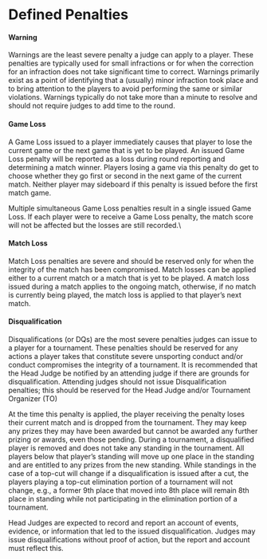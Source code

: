 # Defined Penalties

#### Warning

Warnings are the least severe penalty a judge can apply to a player. These penalties are typically used for small infractions or for when the correction for an infraction does not take significant time to correct. Warnings primarily exist as a point of identifying that a (usually) minor infraction took place and to bring attention to the players to avoid performing the same or similar violations. Warnings typically do not take more than a minute to resolve and should not require judges to add time to the round.



#### Game Loss

A Game Loss issued to a player immediately causes that player to lose the current game or the next game that is yet to be played. An issued Game Loss penalty will be reported as a loss during round reporting and determining a match winner. Players losing a game via this penalty do get to choose whether they go first or second in the next game of the current match. Neither player may sideboard if this penalty is issued before the first match game.

Multiple simultaneous Game Loss penalties result in a single issued Game Loss. If each player were to receive a Game Loss penalty, the match score will not be affected but the losses are still recorded.\


#### Match Loss

Match Loss penalties are severe and should be reserved only for when the integrity of the match has been compromised. Match losses can be applied either to a current match or a match that is yet to be played. A match loss issued during a match applies to the ongoing match, otherwise, if no match is currently being played, the match loss is applied to that player’s next match.



#### Disqualification

Disqualifications (or DQs) are the most severe penalties judges can issue to a player for a tournament. These penalties should be reserved for any actions a player takes that constitute severe unsporting conduct and/or conduct compromises the integrity of a tournament. It is recommended that the Head Judge be notified by an attending judge if there are grounds for disqualification. Attending judges should not issue Disqualification penalties; this should be reserved for the Head Judge and/or Tournament Organizer (TO)

At the time this penalty is applied, the player receiving the penalty loses their current match and is dropped from the tournament. They may keep any prizes they may have been awarded but cannot be awarded any further prizing or awards, even those pending. During a tournament, a disqualified player is removed and does not take any standing in the tournament. All players below that player’s standing will move up one place in the standing and are entitled to any prizes from the new standing. While standings in the case of a top-cut will change if a disqualification is issued after a cut, the players playing a top-cut elimination portion of a tournament will not change, e.g., a former 9th place that moved into 8th place will remain 8th place in standing while not participating in the elimination portion of a tournament.

Head Judges are expected to record and report an account of events, evidence, or information that led to the issued disqualification. Judges may issue disqualifications without proof of action, but the report and account must reflect this.
